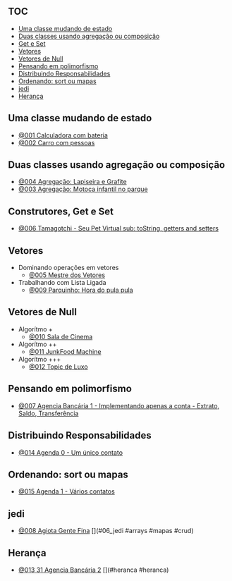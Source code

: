 ## TOC []()

<!--TOC_BEGIN-->
- [Uma classe mudando de estado](#uma-classe-mudando-de-estado)
- [Duas classes usando agregação ou composição](#duas-classes-usando-agregação-ou-composição)
- [Get e Set](#get-e-set)
- [Vetores](#vetores)
- [Vetores de Null](#vetores-de-null)
- [Pensando em polimorfismo](#pensando-em-polimorfismo)
- [Distribuindo Responsabilidades](#distribuindo-responsabilidades)
- [Ordenando: sort ou mapas](#ordenando-sort-ou-mapas)
- [jedi](#jedi)
- [Herança](#herança)

<!--TOC_END-->

## Uma classe mudando de estado

- [@001 Calculadora com bateria](base/001/Readme.md#01_basic-calculadora-com-bateria)  [](#01_basic)
- [@002 Carro com pessoas](base/002/Readme.md#01_basic-carro-com-pessoas)  [](#01_basic)

## Duas classes usando agregação ou composição

- [@004 Agregação: Lapiseira e Grafite](base/004/Readme.md#02_noobie-agregação-lapiseira-e-grafite)  [](#02_noobie)
- [@003 Agregação: Motoca infantil no parque](base/003/Readme.md#02_noobie-agregação-motoca-infantil-no-parque)  [](#02_noobie)

## Construtores, Get e Set

- [@006 Tamagotchi - Seu Pet Virtual sub: toString, getters and setters](base/006/Readme.md#03_rookie-tamagotchi---seu-pet-virtual-sub-tostring-getters-and-setters)  [](#03_rookie)

## Vetores
- Dominando operações em vetores
    - [@005 Mestre dos Vetores](base/005/Readme.md#03_rookie-mestre-dos-vetores)  [](#03_rookie)
- Trabalhando com Lista Ligada
    - [@009 Parquinho: Hora do pula pula](base/009/Readme.md#03_rookie-parquinho-hora-do-pula-pula)  [](#03_rookie)


## Vetores de Null
- Algorítmo +
    - [@010 Sala de Cinema](base/010/Readme.md#03_vetores-sala-de-cinema)  [](#03_vetores)
- Algorítmo ++
    - [@011 JunkFood Machine](base/011/Readme.md#03_vetores-junkfood-machine)  [](#03_vetores)
- Algorítmo +++
    - [@012 Topic de Luxo](base/012/Readme.md#03_vetores-topic-de-luxo)  [](#03_vetores)


## Pensando em polimorfismo
- [@007 Agencia Bancária 1 - Implementando apenas a conta - Extrato, Saldo, Transferência](base/007/Readme.md#05_fighter-agencia-bancária-1---implementando-apenas-a-conta---extrato-saldo-transferência)  [](#05_fighter)

## Distribuindo Responsabilidades
- [@014 Agenda 0 - Um único contato](base/014/Readme.md#agenda-0---um-único-contato) 

## Ordenando: sort ou mapas
- [@015 Agenda 1 - Vários contatos](base/015/Readme.md#agenda-1---vários-contatos) 

## jedi

- [@008 Agiota Gente Fina](base/008/Readme.md#06_jedi-agiota-gente-fina-arrays-mapas-crud)  [](#06_jedi #arrays #mapas #crud)

## Herança
- [@013 31 Agencia Bancária 2](base/013/Readme.md#heranca-31-agencia-bancária-2-heranca)  [](#heranca #heranca)